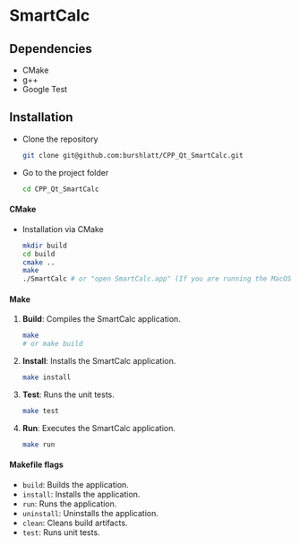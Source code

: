 # SmartCalc

## Dependencies

- CMake
- g++
- Google Test

## Installation

- Clone the repository
   ```bash
   git clone git@github.com:burshlatt/CPP_Qt_SmartCalc.git
   ```

- Go to the project folder
   ```bash
   cd CPP_Qt_SmartCalc
   ```

#### CMake

- Installation via CMake
   ```bash
   mkdir build
   cd build
   cmake ..
   make
   ./SmartCalc # or "open SmartCalc.app" (If you are running the MacOS operating system)
   ```

#### Make

1. **Build**: Compiles the SmartCalc application.
   ```bash
   make
   # or make build
   ```

2. **Install**: Installs the SmartCalc application.
   ```bash
   make install
   ```

3. **Test**: Runs the unit tests.
   ```bash
   make test
   ```

4. **Run**: Executes the SmartCalc application.
   ```bash
   make run
   ```

#### Makefile flags

- `build`: Builds the application.
- `install`: Installs the application.
- `run`: Runs the application.
- `uninstall`: Uninstalls the application.
- `clean`: Cleans build artifacts.
- `test`: Runs unit tests.

